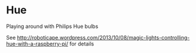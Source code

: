 Hue
===

Playing around with Philips Hue bulbs

See http://roboticape.wordpress.com/2013/10/08/magic-lights-controlling-hue-with-a-raspberry-pi/ for details
